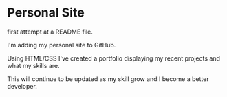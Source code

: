 # Personal Site

first attempt at a README file.

I'm adding my personal site to GitHub. 

Using HTML/CSS I've created a portfolio displaying my recent projects and what my skills are.

This will continue to be updated as my skill grow and I become a better developer.